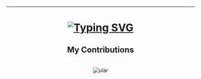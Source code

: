 <!--
![](https://visitcount.itsvg.in/api?id=abyanKhairi&icon=1&color=0)
-->

<hr>

<div align="center">
<h1>
  <a href="https://git.io/typing-svg"><img src="https://readme-typing-svg.demolab.com?font=Josefin+Sans&size=25&duration=2400&pause=100&color=51A6D3&center=true&width=435&lines=Hello+There;Im+Abyan+Khairi+Risha" alt="Typing SVG" /></a>
</h1>
</div>

<div align="center">
  <h2> My Contributions </h2>
  <br>
  <img alt="ular" src="https://raw.githubusercontent.com/abyanKhairi/abyanKhairi/output/github-contribution-grid-snake.svg" />
  <br/><br/><br/>
</div>
